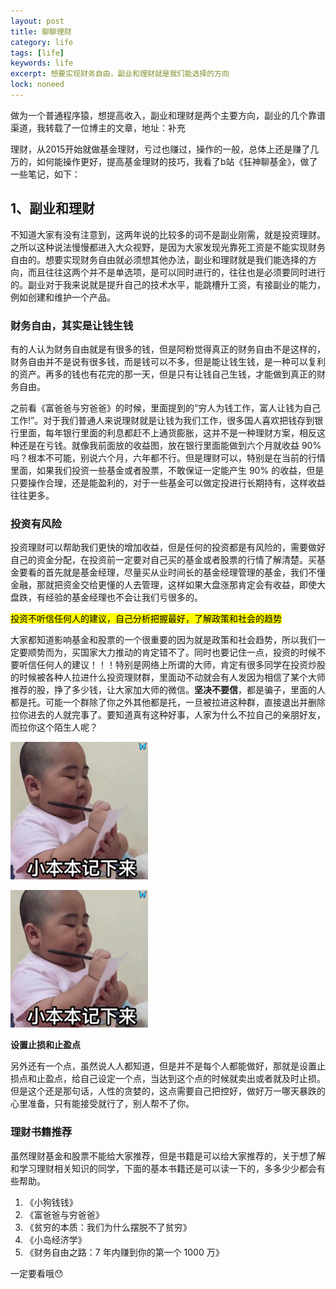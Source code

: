 ```yaml
---
layout: post
title: 聊聊理财
category: life
tags: [life]
keywords: life
excerpt: 想要实现财务自由，副业和理财就是我们能选择的方向
lock: noneed
---
```


做为一个普通程序猿，想提高收入，副业和理财是两个主要方向，副业的几个靠谱渠道，我转载了一位博主的文章，地址：补充

理财，从2015开始就做基金理财，亏过也赚过，操作的一般，总体上还是赚了几万的，如何能操作更好，提高基金理财的技巧，我看了b站《狂神聊基金》，做了一些笔记，如下：

## 1、副业和理财

不知道大家有没有注意到，这两年说的比较多的词不是副业刚需，就是投资理财。之所以这种说法慢慢都进入大众视野，是因为大家发现光靠死工资是不能实现财务自由的。想要实现财务自由就必须想其他办法，副业和理财就是我们能选择的方向，而且往往这两个并不是单选项，是可以同时进行的，往往也是必须要同时进行的。副业对于我来说就是提升自己的技术水平，能跳槽升工资，有接副业的能力，例如创建和维护一个产品。

### 财务自由，其实是让钱生钱

有的人认为财务自由就是有很多的钱，但是阿粉觉得真正的财务自由不是这样的，财务自由并不是说有很多钱，而是钱可以不多，但是能让钱生钱，是一种可以复利的资产。再多的钱也有花完的那一天，但是只有让钱自己生钱，才能做到真正的财务自由。

之前看《富爸爸与穷爸爸》的时候，里面提到的“穷人为钱工作，富人让钱为自己工作!”。对于我们普通人来说理财就是让钱为我们工作，很多国人喜欢把钱存到银行里面，每年银行里面的利息都赶不上通货膨胀，这并不是一种理财方案，相反这种还是在亏钱。就像我前面放的收益图，放在银行里面能做到六个月就收益 90%吗？根本不可能，别说六个月，六年都不行。但是理财可以，特别是在当前的行情里面，如果我们投资一些基金或者股票，不敢保证一定能产生 90% 的收益，但是只要操作合理，还是能盈利的，对于一些基金可以做定投进行长期持有，这样收益往往更多。

### 投资有风险

投资理财可以帮助我们更快的增加收益，但是任何的投资都是有风险的，需要做好自己的资金分配，在投资前一定要对自己买的基金或者股票的行情了解清楚。买基金要看的首先就是基金经理，尽量买从业时间长的基金经理管理的基金，我们不懂金融，那就把资金交给更懂的人去管理，这样如果大盘涨那肯定会有收益，即使大盘跌，有经验的基金经理也不会让我们亏很多的。

<mark>投资不听信任何人的建议，自己分析把握最好，了解政策和社会的趋势</mark>

大家都知道影响基金和股票的一个很重要的因为就是政策和社会趋势，所以我们一定要顺势而为，买国家大力推动的肯定错不了。同时也要记住一点，投资的时候不要听信任何人的建议！！！特别是网络上所谓的大师，肯定有很多同学在投资炒股的时候被各种人拉进什么投资理财群，里面动不动就会有人发因为相信了某个大师推荐的股，挣了多少钱，让大家加大师的微信。**坚决不要信**，都是骗子，里面的人都是托。可能一个群除了你之外其他都是托，一旦被拉进这种群，直接退出并删除拉你进去的人就完事了。要知道真有这种好事，人家为什么不拉自己的亲朋好友，而拉你这个陌生人呢？

![](/assets/images/2021/life/mark.gif)

![](../../../assets/images/2021/life/mark.gif)

**设置止损和止盈点**

另外还有一个点，虽然说人人都知道，但是并不是每个人都能做好，那就是设置止损点和止盈点，给自己设定一个点，当达到这个点的时候就卖出或者就及时止损。但是这个还是那句话，人性的贪婪的，这点需要自己把控好，做好万一哪天暴跌的心里准备，只有能接受就行了，别人帮不了你。

### 理财书籍推荐

虽然理财基金和股票不能给大家推荐，但是书籍是可以给大家推荐的，关于想了解和学习理财相关知识的同学，下面的基本书籍还是可以读一下的，多多少少都会有些帮助。

1. 《小狗钱钱》
2. 《富爸爸与穷爸爸》
3. 《贫穷的本质：我们为什么摆脱不了贫穷》
4. 《小岛经济学》
5. 《财务自由之路：7 年内赚到你的第一个 1000 万》

一定要看哦😯

